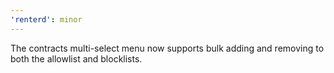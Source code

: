 ```yaml
---
'renterd': minor
---
```


The contracts multi-select menu now supports bulk adding and removing to both the allowlist and blocklists.
